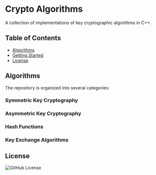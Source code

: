 # Crypto Algorithms

A collection of implementations of key cryptographic algorithms in C++.

## Table of Contents

- [Algorithms](#algorithms)
- [Getting Started](#getting-started)
- [License](#license)

## Algorithms

The repository is organized into several categories:

### Symmetric Key Cryptography

### Asymmetric Key Cryptography

### Hash Functions

### Key Exchange Algorithms

## License
![GitHub License](https://img.shields.io/github/license/jlopezestrada/crypto-algorithms)
